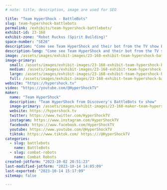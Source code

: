 ```yaml
---
# note: title, description, image are used for SEO

title: "Team HyperShock - BattleBots"
slug: team-hypershock-battlebots
permalink: /exhibits/team-hypershock-battlebots/
exhibit-id: 23-168
exhibit-zone: "Robot Ruckus (Spirit Building)"
space-number: "SE26"
description: "Come see Team HyperShock and their bot from the TV show BattleBots on Discovery! "
description-long: "Come see Team HyperShock and their bot from the TV show BattleBots on Discovery! "
image: /assets/images/exhibit-images/23-168-exhibit-team-hypershock-battlebots-bb2021-ep615-hypershock-vs-valkyrie-jbp9405-21-spoiler-photographer-jon-c-r-bennett-large.jpg
image-primary: 
  small: /assets/images/exhibit-images/23-168-exhibit-team-hypershock-battlebots-bb2021-ep615-hypershock-vs-valkyrie-jbp9405-21-spoiler-photographer-jon-c-r-bennett-small.jpg
  medium: /assets/images/exhibit-images/23-168-exhibit-team-hypershock-battlebots-bb2021-ep615-hypershock-vs-valkyrie-jbp9405-21-spoiler-photographer-jon-c-r-bennett-medium.jpg
  large: /assets/images/exhibit-images/23-168-exhibit-team-hypershock-battlebots-bb2021-ep615-hypershock-vs-valkyrie-jbp9405-21-spoiler-photographer-jon-c-r-bennett-large.jpg
  full: /assets/images/exhibit-images/23-168-exhibit-team-hypershock-battlebots-bb2021-ep615-hypershock-vs-valkyrie-jbp9405-21-spoiler-photographer-jon-c-r-bennett-full.jpg
website: "https://hypershock.tv"
video: "https://youtube.com/@HyperShockTV"
maker: 
  name: "Team HyperShock"
  description: "Team HyperShock from Discovery's BattleBots tv show"
  image-primary: /assets/images/exhibit-images/23-168-maker-team-hypershock-battlebots-20221018-jb90105-14136-medium.jpg
  website: https://hypershock.tv
  twitter: https://www.twitter.com/HyperShockTV
  instagram: https://www.instagram.com/HyperShockTV
  facebook: https://www.facebook.com/HyperShockTV
  youtube: https://www.youtube.com/@HyperShockTV
  tiktok: https://www.tiktok.com/ https:///@HyperShockTV
categories: 
  - slug: battlebots
    name: BattleBots
  - slug: combat-robots
    name: Combat Robots
created-jotform: "2023-10-02 20:51:23"
last-modified-jotform: "2023-10-14 14:05:09"
last-exported: "2023-10-14 15:17:09"
sitemap: false

---
```

